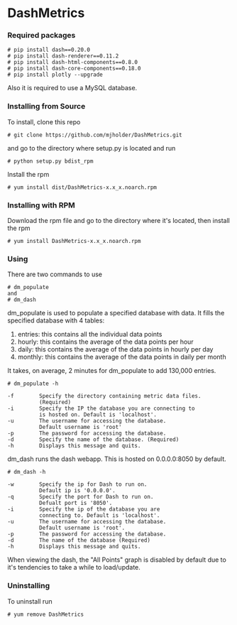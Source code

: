 # DashMetrics

### Required packages
```
# pip install dash==0.20.0
# pip install dash-renderer==0.11.2
# pip install dash-html-components==0.8.0
# pip install dash-core-components==0.18.0
# pip install plotly --upgrade
```
Also it is required to use a MySQL database.

### Installing from Source
To install, clone this repo
```
# git clone https://github.com/mjholder/DashMetrics.git
```
and go to the directory where setup.py is located and run
```
# python setup.py bdist_rpm
```
Install the rpm
```
# yum install dist/DashMetrics-x.x_x.noarch.rpm
```
### Installing with RPM
Download the rpm file and go to the directory where it's located, then install the rpm
```
# yum install DashMetrics-x.x_x.noarch.rpm
```
### Using
There are two commands to use
```
# dm_populate
and
# dm_dash
```
dm_populate is used to populate a specified database with data. It fills the specified database with 4 tables:
1. entries: this contains all the individual data points
2. hourly: this contains the average of the data points per hour
3. daily: this contains the average of the data points in hourly per day
4. monthly: this contains the average of the data points in daily per month

It takes, on average, 2 minutes for dm_populate to add 130,000 entries.
```
# dm_populate -h

-f        Specify the directory containing metric data files.
          (Required)
-i        Specify the IP the database you are connecting to
          is hosted on. Default is 'localhost'.
-u        The username for accessing the database.
          Default username is 'root'
-p        The password for accessing the database.
-d        Specify the name of the database. (Required)
-h        Displays this message and quits.
```
dm_dash runs the dash webapp. This is hosted on 0.0.0.0:8050 by default.
```
# dm_dash -h

-w        Specify the ip for Dash to run on.
          Default ip is '0.0.0.0'.
-q        Specify the port for Dash to run on.
          Defualt port is '8050'.
-i        Specify the ip of the database you are
          connecting to. Default is 'localhost'.
-u        The username for accessing the database.
          Default username is 'root'.
-p        The password for accessing the database.
-d        The name of the database (Required)
-h        Displays this message and quits.
```
When viewing the dash, the "All Points" graph is disabled by default due to it's tendencies to take a while to load/update.
### Uninstalling
To uninstall run
```
# yum remove DashMetrics
```
